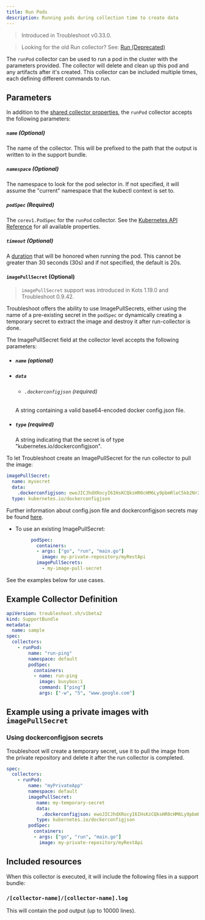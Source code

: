 ```yaml
---
title: Run Pods
description: Running pods during collection time to create data
---
```


> Introduced in Troubleshoot v0.33.0.

> Looking for the old Run collector? See: [Run (Deprecated)](https://troubleshoot.sh/docs/collect/deprecated/run)

The `runPod` collector can be used to run a pod in the cluster with the parameters provided.
The collector will delete and clean up this pod and any artifacts after it's created.
This collector can be included multiple times, each defining different commands to run.

## Parameters

In addition to the [shared collector properties](https://troubleshoot.sh/docs/collect/collectors/#shared-properties), the `runPod` collector accepts the following parameters:

##### `name` (Optional)
The name of the collector. This will be prefixed to the path that the output is written to in the support bundle.

##### `namespace` (Optional)
The namespace to look for the pod selector in.
If not specified, it will assume the "current" namespace that the kubectl context is set to.

##### `podSpec` (Required)
The `corev1.PodSpec` for the `runPod` collector. See the [Kubernetes API Reference](https://kubernetes.io/docs/reference/generated/kubernetes-api/v1.23/#podspec-v1-core) for all available properties.

##### `timeout` (Optional)
A [duration](https://golang.org/pkg/time/#Duration) that will be honored when running the pod.
This cannot be greater than 30 seconds (30s) and if not specified, the default is 20s.

#### `imagePullSecret` (Optional)

> `imagePullSecret` support was introduced in Kots 1.19.0 and Troubleshoot 0.9.42.

Troubleshoot offers the ability to use ImagePullSecrets, either using the name of a pre-existing secret in the `podSpec` or dynamically creating a temporary secret to extract the image and destroy it after run-collector is done.

The ImagePullSecret field at the collector level accepts the following parameters:
  - ##### `name` (optional)
  - ##### `data`
      - ###### `.dockerconfigjson` (required)
      A string containing a valid base64-encoded docker config.json file.
  - ##### `type` (required)
    A string indicating that the secret is of type "kubernetes.io/dockerconfigjson".

To let Troubleshoot create an ImagePullSecret for the run collector to pull the image:
```yaml
imagePullSecret:
  name: mysecret
  data:
    .dockerconfigjson: ewoJICJhdXRocyI6IHsKCQksHR0cHM6Ly9pbmRleC5kb2NrZXIuaW8vdjEvIjoge30KCX0sCgkiSHR0cEhlYWRlcnMiOiB7CgkJIlVzZXItQWdlbnQiOiAiRG9ja2VyLUNsaWVudC8xOS4wMy4xMiAoZGFyd2luKSIKCX0sCgkiY3JlZHNTdG9yZSI6ICJkZXNrdG9wIiwKCSJleHBlcmltZW50YWwiOiAiZGlzYWJsZWQiLAoJInN0YWNrT3JjaGVzdHJhdG9yIjogInN3YXJtIgp9
  type: kubernetes.io/dockerconfigjson
```

Further information about config.json file and dockerconfigjson secrets may be found [here](https://kubernetes.io/docs/tasks/configure-pod-container/pull-image-private-registry/).

- To use an existing ImagePullSecret:
```yaml
         podSpec:
           containers:
           - args: ["go", "run", "main.go"]
             image: my-private-repository/myRestApi
           imagePullSecrets:
             - my-image-pull-secret
```

See the examples below for use cases.  

## Example Collector Definition

```yaml
apiVersion: troubleshoot.sh/v1beta2
kind: SupportBundle
metadata:
  name: sample
spec:
  collectors:
    - runPod:
        name: "run-ping"
        namespace: default
        podSpec: 
          containers:
          - name: run-ping
            image: busybox:1
            command: ["ping"]
            args: ["-w", "5", "www.google.com"]

```
## Example using a private images with `imagePullSecret`

### Using dockerconfigjson secrets

Troubleshoot will create a temporary secret, use it to pull the image from the private repository and delete it after the run collector is completed.

```yaml
spec:
  collectors:
    - runPod:
        name: "myPrivateApp"
        namespace: default
        imagePullSecret:
           name: my-temporary-secret
           data:
             .dockerconfigjson: ewoJICJhdXRocyI6IHsKzCQksHR0cHM6Ly9pbmRleC5kb2NrZXIuaW8vdjEvIjoge30KCX0sCgkiSHR0cEhlYWRlcnMiOiB7CgkJIlVzZXItQWdlbnQiOiAiRG9ja2VyLUNsaWVudC8xOS4wMy4xMiAoZGFyd2luKSIKCX0sCgkiY3JlZHNTdG9yZSI6ICJkZXNrdG9wIiwKCSJleHBlcmltZW50YWwiOiAiZGlzYWJsZWQiLAoJInN0YWNrT3JjaGVzdHJhdG9yIjogInN3YXJtIgp9
           type: kubernetes.io/dockerconfigjson
        podSpec:
          containers:
          - args: ["go", "run", "main.go"]
            image: my-private-repository/myRestApi
```

## Included resources

When this collector is executed, it will include the following files in a support bundle:

### `/[collector-name]/[collector-name].log`

This will contain the pod output (up to 10000 lines).
